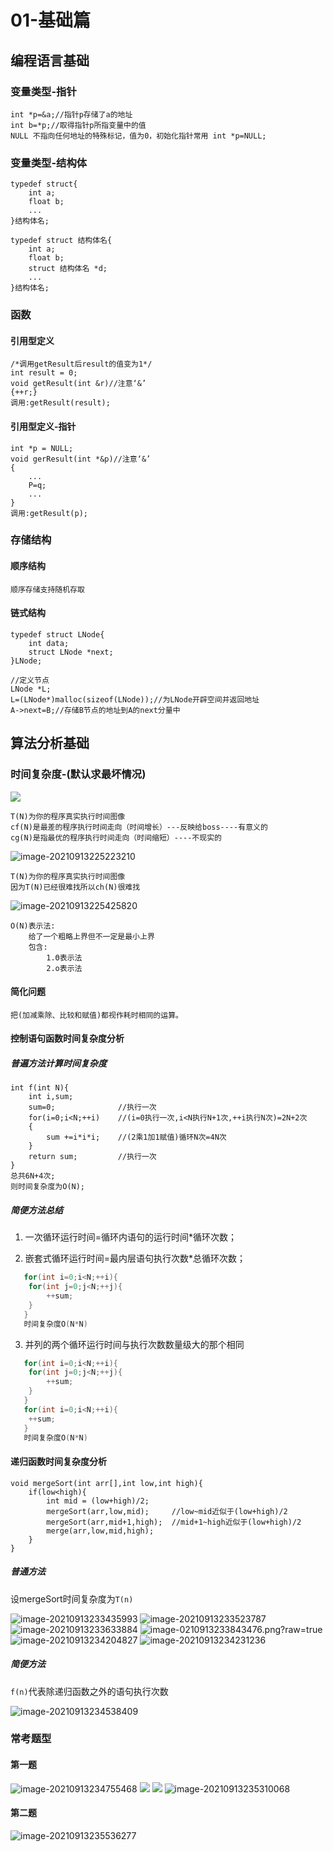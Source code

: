 # 01-基础篇

## 编程语言基础

### 变量类型-指针

```
int *p=&a;//指针p存储了a的地址
int b=*p;//取得指针p所指变量中的值
NULL 不指向任何地址的特殊标记，值为0，初始化指针常用 int *p=NULL;
```

### 变量类型-结构体

```
typedef struct{
	int a;
	float b;
	...
}结构体名;

typedef struct 结构体名{
	int a;
	float b;
	struct 结构体名 *d;
	...
}结构体名;
```

### 函数

#### 引用型定义

```
/*调用getResult后result的值变为1*/
int result = 0;
void getResult(int &r)//注意‘&’
{++r;}
调用:getResult(result);
```

#### 引用型定义-指针

```
int *p = NULL;
void gerResult(int *&p)//注意‘&’
{
	...
	P=q;
	...
}
调用:getResult(p);
```

### 存储结构

#### 顺序结构

```
顺序存储支持随机存取
```

#### 链式结构

```
typedef struct LNode{
	int data;
	struct LNode *next;
}LNode;

//定义节点
LNode *L;
L=(LNode*)malloc(sizeof(LNode));//为LNode开辟空间并返回地址
A->next=B;//存储B节点的地址到A的next分量中
```

## 算法分析基础

### 时间复杂度-(默认求最坏情况)

![](https://github.com/BlackMe2327/cloudimages27/blob/main/img/%E5%BE%AE%E4%BF%A1%E6%88%AA%E5%9B%BE_20220103152242.png?raw=true)

```
T(N)为你的程序真实执行时间图像
cf(N)是最差的程序执行时间走向（时间增长）---反映给boss----有意义的
cg(N)是指最优的程序执行时间走向（时间缩短）----不现实的
```

<img src="https://i.loli.net/2021/11/14/YLgD1WQTomcPU9s.png?raw=true" alt="image-20210913225223210" />

```
T(N)为你的程序真实执行时间图像
因为T(N)已经很难找所以ch(N)很难找
```

<img src="https://i.loli.net/2021/11/14/9Da76YmLS8Cxjzq.png?raw=true" alt="image-20210913225425820"  />

```
O(N)表示法:
	给了一个粗略上界但不一定是最小上界
	包含:
		1.Θ表示法
		2.o表示法
```

#### 简化问题

```
把(加减乘除、比较和赋值)都视作耗时相同的运算。
```

#### 控制语句函数时间复杂度分析

##### 普遍方法计算时间复杂度

```
int f(int N){
	int i,sum;
	sum=0;				//执行一次
	for(i=0;i<N;++i)	//(i=0执行一次,i<N执行N+1次,++i执行N次)=2N+2次
	{
		sum +=i*i*i;	//(2乘1加1赋值)循环N次=4N次
	}
	return sum;			//执行一次
}
总共6N+4次;
则时间复杂度为O(N);
```

##### 简便方法总结

1. 一次循环运行时间=循环内语句的运行时间*循环次数；

2. 嵌套式循环运行时间=最内层语句执行次数*总循环次数；

```java
   for(int i=0;i<N;++i){
   	for(int j=0;j<N;++j){
   		++sum;
   	}
   }
   时间复杂度O(N*N)
```

3. 并列的两个循环运行时间与执行次数数量级大的那个相同

```java
   for(int i=0;i<N;++i){
   	for(int j=0;j<N;++j){
   		++sum;
   	}
   }
   for(int i=0;i<N;++i){
   	++sum;
   }
   时间复杂度O(N*N)
```

#### 递归函数时间复杂度分析

```
void mergeSort(int arr[],int low,int high){
	if(low<high){
		int mid = (low+high)/2;
		mergeSort(arr,low,mid);		//low~mid近似于(low+high)/2
		mergeSort(arr,mid+1,high);	//mid+1~high近似于(low+high)/2
		merge(arr,low,mid,high);		
	}
}
```

##### 普通方法

设mergeSort时间复杂度为`T(n)`

<img src="https://i.loli.net/2021/11/14/rcPz5w1OZYg3mlU.png?raw=true" alt="image-20210913233435993" />

<img src="https://i.loli.net/2021/11/14/ravm8s2AYzfEQ7x.png?raw=true" alt="image-20210913233523787"  />
<img src="https://i.loli.net/2021/11/15/g4WqcP2BJTm3vCS.png?raw=true" alt="image-20210913233633884"  />
<img src="https://github.com/BlackMe2327/cloudimages27/blob/main/img/image-20210913233843476.png?raw=true" alt="image-0210913233843476.png?raw=true"/>
<img src="https://i.loli.net/2021/11/15/jhLWEiolVvKwXan.png?raw=true" alt="image-20210913234204827" />
<img src="https://i.loli.net/2021/11/15/VdjtimC49yJXsnD.png?raw=true" alt="image-20210913234231236" />

##### 简便方法

`f(n)`代表除递归函数之外的语句执行次数

<img src="https://i.loli.net/2021/11/14/v2nspVGzEbP3oZW.png?raw=true" alt="image-20210913234538409" />   

### 常考题型

#### 第一题

<img src="https://i.loli.net/2021/11/14/dM6jvtcGBnJgouh.png?raw=true" alt="image-20210913234755468"  />

<img src="https://github.com/BlackMe2327/cloudimages27/blob/main/img/image-20210913235031886.png?raw=true"  />

<img src="https://github.com/BlackMe2327/cloudimages27/blob/main/img/image-20210913235141204.png?raw=true"  />

<img src="https://i.loli.net/2021/11/14/tEsUr7go5fSeHiO.png?raw=true" alt="image-20210913235310068"  />

#### 第二题

<img src="https://i.loli.net/2021/11/14/cZq638iKoO1MHtW.png?raw=true" alt="image-20210913235536277" />
